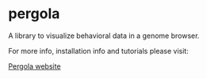 pergola
=======

A library to visualize behavioral data in a genome browser.

For more info, installation info and tutorials please visit:

[Pergola website](http://cbcrg.github.io/pergola/) 

